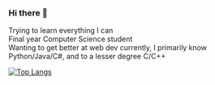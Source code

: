 ### Hi there 👋

<!--
**VendrickNZ/VendrickNZ** is a ✨ _special_ ✨ repository because its `README.md` (this file) appears on your GitHub profile.

Here are some ideas to get you started:

- 🔭 I’m currently working on ...
- 🌱 I’m currently learning ...
- 👯 I’m looking to collaborate on ...
- 🤔 I’m looking for help with ...
- 💬 Ask me about ...
- 📫 How to reach me: ...
- 😄 Pronouns: ...
- ⚡ Fun fact: ...
-->

Trying to learn everything I can <br />
Final year Computer Science student <br />
Wanting to get better at web dev currently, I primarily know Python/Java/C#, and to a lesser degree C/C++ <br />

[![Top Langs](https://github-readme-stats.vercel.app/api/top-langs/?username=VendrickNZ&layout=compact)](https://github.com/anuraghazra/github-readme-stats)
